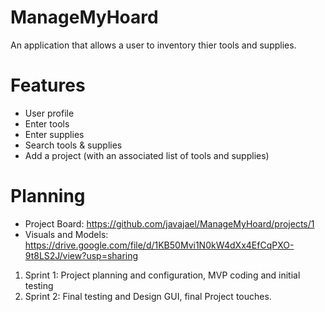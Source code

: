 # ManageMyHoard

An application that allows a user to inventory thier tools and supplies.

# Features

* User profile
* Enter tools
* Enter supplies
* Search tools & supplies
* Add a project (with an associated list of tools and supplies)

# Planning

* Project Board: https://github.com/javajael/ManageMyHoard/projects/1
* Visuals and Models:  https://drive.google.com/file/d/1KB50Mvi1N0kW4dXx4EfCqPXO-9t8LS2J/view?usp=sharing

1. Sprint 1:  Project planning and configuration, MVP coding and initial testing
2. Sprint 2:  Final testing and  Design GUI, final Project touches.




